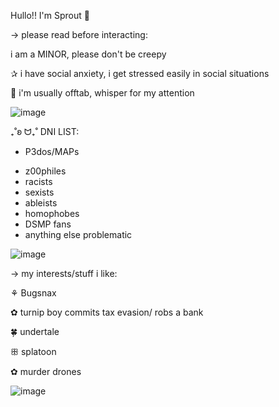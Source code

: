 Hullo!! I'm Sprout 🌱

→ please read before interacting:
   
   i am a MINOR, please don't be creepy

✰ i have social anxiety, i get stressed easily
   in social situations

🪻 i'm usually offtab, whisper for my attention
     
   ![image](https://github.com/Epicsquiddo/Epicsquiddo/assets/162918569/de83818f-1f2b-4e4f-81eb-d7c52697dd7c)

₊˚ʚ ᗢ₊˚ DNI LIST:
 * P3dos/MAPs
- z00philes
- racists
- sexists
- ableists
- homophobes
- DSMP fans
- anything else problematic

 ![image](https://github.com/Epicsquiddo/Epicsquiddo/assets/162918569/526598f9-dc9e-4e02-a9a6-ffa0c6f3e180)

→ my interests/stuff i like:

⚘ Bugsnax

✿ turnip boy commits tax evasion/ robs a bank

🍀 undertale

ꕥ splatoon

✿ murder drones

![image](https://github.com/Epicsquiddo/Epicsquiddo/assets/162918569/f7c25262-444f-4534-9ced-874d74a9e8ea)

<!--
**Epicsquiddo/Epicsquiddo** is a ✨ _special_ ✨ repository because its `README.md` (this file) appears on your GitHub profile.

Here are some ideas to get you started:

- 🔭 I’m currently working on ...
- 🌱 I’m currently learning ...
- 👯 I’m looking to collaborate on ...
- 🤔 I’m looking for help with ...
- 💬 Ask me about ...
- 📫 How to reach me: ...
- 😄 Pronouns: ...
- ⚡ Fun fact: ...
-->
